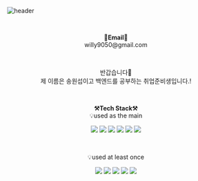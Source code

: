 ![header](https://capsule-render.vercel.app/api?type=waving&color=auto&height=300&section=header&text=welcome&fontSize=90&animation=fadeIn&fontAlignY=38&desc=Wonsub's%20GitHub%20Profile&descAlignY=51&descAlign=62)

<br>
<p align="center">
<Strong>📧Email📧</Strong><br>willy9050@gmail.com<br>
</p>

<br>

<p align="center">
반갑습니다👐<br>
제 이름은 송원섭이고 백엔드를 공부하는 취업준비생입니다.!<br>
</p>

<br>

<p align="center">
    <Strong>⚒️Tech Stack⚒️</Strong><br>
    💡used as the main
</p>

<p align="center" display="inline-block">
  <img src="https://img.shields.io/badge/JAVA-007396?style=for-the-badge&logo=java&logoColor=white"> 
    <img src="https://img.shields.io/badge/Spring-6DB33F?style=for-the-badge&logo=Spring&logoColor=white">
    <img src="https://img.shields.io/badge/SpringBoot-6DB33F?style=for-the-badge&logo=SpringBoot&logoColor=white">
    <img src="https://img.shields.io/badge/Python-3776AB?style=for-the-badge&logo=Python&logoColor=white"> 
  <img src="https://img.shields.io/badge/django-092E20?style=for-the-badge&logo=Django&logoColor=white">
  <img src="https://img.shields.io/badge/Oracle-F80000?style=for-the-badge&logo=Oracle&logoColor=white">
</p><br>

<p align="center">
    💡used at least once
</p>
<p align="center" display="inline-block">
  <img src="https://img.shields.io/badge/javascript-F7DF1E?style=for-the-badge&logo=javascript&logoColor=black">
  <img src="https://img.shields.io/badge/Jquery-0769AD?style=for-the-badge&logo=Jquery&logoColor=white">
  <img src="https://img.shields.io/badge/css-1572B6?style=for-the-badge&logo=css3&logoColor=white">
  <img src="https://img.shields.io/badge/html-E34F26?style=for-the-badge&logo=html5&logoColor=white">
  <img src="https://img.shields.io/badge/Bootstrap-7952B3?style=for-the-badge&logo=Bootstrap&logoColor=white">
</p>

<br>

